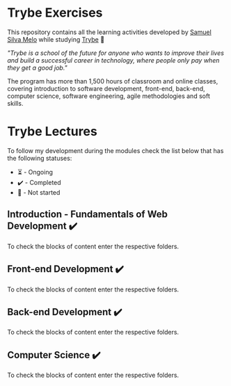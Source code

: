 # Trybe Exercises
This repository contains all the learning activities developed by [Samuel Silva Melo](https://www.linkedin.com/in/samuel-silva-melo/) while studying [Trybe](https://www.betrybe.com/) :rocket:

_"Trybe is a school of the future for anyone who wants to improve their lives and build a successful career in technology, where people only pay when they get a good job."_

The program has more than 1,500 hours of classroom and online classes, covering introduction to software development, front-end, back-end, computer science, software engineering, agile methodologies and soft skills.

# Trybe Lectures

To follow my development during the modules check the list below that has the following statuses:

- :hourglass_flowing_sand: - Ongoing
- :heavy_check_mark: - Completed
- :closed_book: - Not started

## Introduction - Fundamentals of Web Development :heavy_check_mark:
To check the blocks of content enter the respective folders.

## Front-end Development :heavy_check_mark:
To check the blocks of content enter the respective folders.

## Back-end Development :heavy_check_mark:
To check the blocks of content enter the respective folders.

## Computer Science :heavy_check_mark:
To check the blocks of content enter the respective folders.

